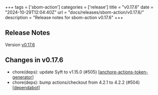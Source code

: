 +++
tags = ['sbom-action']
categories = ['release']
title = "v0.17.6"
date = "2024-10-29T12:04:40Z"
url = "docs/releases/sbom-action/v0.17.6/"
description = "Release notes for sbom-action v0.17.6"
+++

## Release Notes

Version [v0.17.6](https://github.com/anchore/sbom-action/releases/tag/v0.17.6)

## Changes in v0.17.6

- chore(deps): update Syft to v1.15.0 (#505) [[anchore-actions-token-generator](https://github.com/anchore-actions-token-generator)]
- chore(deps): bump actions/checkout from 4.2.1 to 4.2.2 (#504) [[dependabot](https://github.com/dependabot)]
